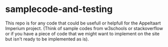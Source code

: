 # samplecode-and-testing
This repo is for any code that could be usefull or helpfull for the Appeltaart Imperium project. (Think of sample codes from w3schools or stackoverflow or if you have a piece of code that we might want to implement on the site but isn't ready to be implemented as is).
